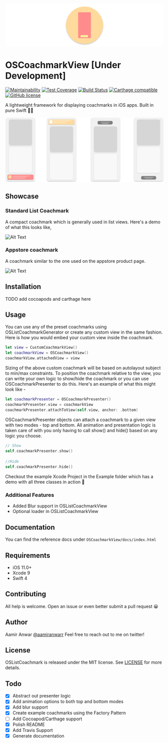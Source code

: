 ![Alt Text](/Docs/images/header.png)


# OSCoachmarkView [Under Development]
[![Maintainability](https://api.codeclimate.com/v1/badges/d08c7dbce940087be5bd/maintainability)](https://codeclimate.com/github/AamirAnwar/OSListCoachmark/maintainability)
[![Test Coverage](https://api.codeclimate.com/v1/badges/d08c7dbce940087be5bd/test_coverage)](https://codeclimate.com/github/AamirAnwar/OSListCoachmark/test_coverage)
  [![Build Status](https://travis-ci.com/AamirAnwar/OSListCoachmark.svg?branch=master)](https://travis-ci.com/AamirAnwar/OSListCoachmark)
  [![Carthage compatible](https://img.shields.io/badge/Carthage-compatible-4BC51D.svg?style=flat)](https://github.com/Carthage/Carthage)  [![GitHub license](https://img.shields.io/badge/license-MIT-lightgrey.svg)](https://raw.githubusercontent.com/Carthage/Carthage/master/LICENSE.md)   

A lightweight framework for displaying coachmarks in iOS apps. Built in pure Swift 👨‍💻

![Alt Text](/Docs/images/illustrations.png)

## Showcase 

### Standard List Coachmark

A compact coachmark which is generally used in list views. Here's a demo of what this looks like,


![Alt Text](/Docs/images/standard_coachmark.gif)


### Appstore coachmark

A coachmark similar to the one used on the appstore product page.  


![Alt Text](/Docs/images/appstore_coachmark.gif)  

## Installation

TODO add cocoapods and carthage here

## Usage

You can use any of the preset coachmarks using OSListCoachmarkGenerator or create any custom view in the same fashion. Here is how you would embed your custom view inside the coachmark. 

```swift
let view = CustomCoachmarkView()
let coachmarkView = OSCoachmarkView()
coachmarkView.attachedView = view
```

Sizing of the above custom coachmark will be based on autolayout subject to min/max constraints.
To position the coachmark relative to the view, you can write your own logic to show/hide the coachmark or you can use OSCoachmarkPresenter to do this. Here's an example of what this might look like - 

```swift
let coachmarkPresenter = OSCoachmarkPresenter()
coachmarkPresenter.view = coachmarkView
coachmarkPresenter.attachToView(self.view, anchor: .bottom)
```

OSCoachmarkPresenter objects can attach a coachmark to a given view with two modes - top and bottom. All animation and presentation logic is taken care of with you only having to call show() and hide() based on any logic you choose.

```swift
// Show
self.coachmarkPresenter.show()

//Hide
self.coachmarkPresenter.hide()
```


Checkout the example Xcode Project in the Example folder which has a demo with all three classes in action 🚀

### Additional Features 

- Added Blur support in OSListCoachmarkView 
- Optional loader in OSListCoachmarkView 

## Documentation
You can find the reference docs under `OSCoachmarkView/docs/index.html`

## Requirements

- iOS 11.0+
- Xcode 9
- Swift 4

## Contributing

All help is welcome. Open an issue or even better submit a pull request 😀

## Author

Aamir Anwar [@aamiranwarr](https://twitter.com/aamiranwarr)
Feel free to reach out to me on twitter!

## License

OSListCoachmark is released under the MIT license. See [LICENSE](https://github.com/AamirAnwar/OSListCoachmark/blob/master/LICENSE) for more details.

## Todo

* [X] Abstract out presenter logic
* [X] Add animation options to both top and bottom modes
* [X] Add blur support
* [X] Create example coachmarks using the Factory Pattern
* [ ] Add Cocoapod/Carthage support
* [X] Polish README
* [X] Add Travis Support
* [X] Generate documentation
